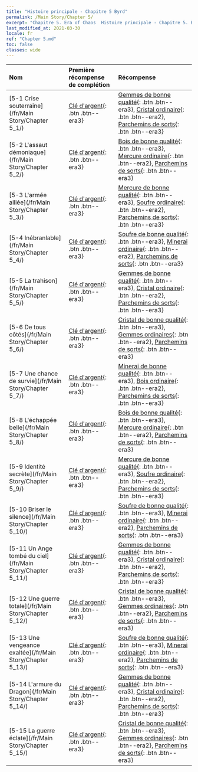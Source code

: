 ```yaml
---
title: "Histoire principale - Chapitre 5 Byrd"
permalink: /Main Story/Chapter 5/
excerpt: "Chapitre 5. Era of Chaos  Histoire principale - Chapitre 5. Byrd"
last_modified_at: 2021-03-30
locale: fr
ref: "Chapter 5.md"
toc: false
classes: wide
---
```


  | Nom |  Première récompense de complétion | Récompense |
  |:------------|:------------|:------------| 
  | [5-1 Crise souterraine](/fr/Main Story/Chapter 5_1/) | [Clé d'argent](/fr/Items/con_693/){: .btn .btn--era3} | [Gemmes de bonne qualité](/fr/Items/mat_16/){: .btn .btn--era3}, [Cristal ordinaire](/fr/Items/mat_11/){: .btn .btn--era2}, [Parchemins de sorts](/fr/Items/con_694/){: .btn .btn--era3} |
  | [5-2 L'assaut démoniaque](/fr/Main Story/Chapter 5_2/) | [Clé d'argent](/fr/Items/con_693/){: .btn .btn--era3} | [Bois de bonne qualité](/fr/Items/mat_13/){: .btn .btn--era3}, [Mercure ordinaire](/fr/Items/mat_8/){: .btn .btn--era2}, [Parchemins de sorts](/fr/Items/con_694/){: .btn .btn--era3} |
  | [5-3 L'armée alliée](/fr/Main Story/Chapter 5_3/) | [Clé d'argent](/fr/Items/con_693/){: .btn .btn--era3} | [Mercure de bonne qualité](/fr/Items/mat_14/){: .btn .btn--era3}, [Soufre ordinaire](/fr/Items/mat_9/){: .btn .btn--era2}, [Parchemins de sorts](/fr/Items/con_694/){: .btn .btn--era3} |
  | [5-4 Inébranlable](/fr/Main Story/Chapter 5_4/) | [Clé d'argent](/fr/Items/con_693/){: .btn .btn--era3} | [Soufre de bonne qualité](/fr/Items/mat_15/){: .btn .btn--era3}, [Minerai ordinaire](/fr/Items/mat_6/){: .btn .btn--era2}, [Parchemins de sorts](/fr/Items/con_694/){: .btn .btn--era3} |
  | [5-5 La trahison](/fr/Main Story/Chapter 5_5/) | [Clé d'argent](/fr/Items/con_693/){: .btn .btn--era3} | [Gemmes de bonne qualité](/fr/Items/mat_16/){: .btn .btn--era3}, [Cristal ordinaire](/fr/Items/mat_11/){: .btn .btn--era2}, [Parchemins de sorts](/fr/Items/con_694/){: .btn .btn--era3} |
  | [5-6 De tous côtés](/fr/Main Story/Chapter 5_6/) | [Clé d'argent](/fr/Items/con_693/){: .btn .btn--era3} | [Cristal de bonne qualité](/fr/Items/mat_17/){: .btn .btn--era3}, [Gemmes ordinaires](/fr/Items/mat_10/){: .btn .btn--era2}, [Parchemins de sorts](/fr/Items/con_694/){: .btn .btn--era3} |
  | [5-7 Une chance de survie](/fr/Main Story/Chapter 5_7/) | [Clé d'argent](/fr/Items/con_693/){: .btn .btn--era3} | [Minerai de bonne qualité](/fr/Items/mat_12/){: .btn .btn--era3}, [Bois ordinaire](/fr/Items/mat_7/){: .btn .btn--era2}, [Parchemins de sorts](/fr/Items/con_694/){: .btn .btn--era3} |
  | [5-8 L'échappée belle](/fr/Main Story/Chapter 5_8/) | [Clé d'argent](/fr/Items/con_693/){: .btn .btn--era3} | [Bois de bonne qualité](/fr/Items/mat_13/){: .btn .btn--era3}, [Mercure ordinaire](/fr/Items/mat_8/){: .btn .btn--era2}, [Parchemins de sorts](/fr/Items/con_694/){: .btn .btn--era3} |
  | [5-9 Identité secrète](/fr/Main Story/Chapter 5_9/) | [Clé d'argent](/fr/Items/con_693/){: .btn .btn--era3} | [Mercure de bonne qualité](/fr/Items/mat_14/){: .btn .btn--era3}, [Soufre ordinaire](/fr/Items/mat_9/){: .btn .btn--era2}, [Parchemins de sorts](/fr/Items/con_694/){: .btn .btn--era3} |
  | [5-10 Briser le silence](/fr/Main Story/Chapter 5_10/) | [Clé d'argent](/fr/Items/con_693/){: .btn .btn--era3} | [Soufre de bonne qualité](/fr/Items/mat_15/){: .btn .btn--era3}, [Minerai ordinaire](/fr/Items/mat_6/){: .btn .btn--era2}, [Parchemins de sorts](/fr/Items/con_694/){: .btn .btn--era3} |
  | [5-11 Un Ange tombé du ciel](/fr/Main Story/Chapter 5_11/) | [Clé d'argent](/fr/Items/con_693/){: .btn .btn--era3} | [Gemmes de bonne qualité](/fr/Items/mat_16/){: .btn .btn--era3}, [Cristal ordinaire](/fr/Items/mat_11/){: .btn .btn--era2}, [Parchemins de sorts](/fr/Items/con_694/){: .btn .btn--era3} |
  | [5-12 Une guerre totale](/fr/Main Story/Chapter 5_12/) | [Clé d'argent](/fr/Items/con_693/){: .btn .btn--era3} | [Cristal de bonne qualité](/fr/Items/mat_17/){: .btn .btn--era3}, [Gemmes ordinaires](/fr/Items/mat_10/){: .btn .btn--era2}, [Parchemins de sorts](/fr/Items/con_694/){: .btn .btn--era3} |
  | [5-13 Une vengeance exaltée](/fr/Main Story/Chapter 5_13/) | [Clé d'argent](/fr/Items/con_693/){: .btn .btn--era3} | [Soufre de bonne qualité](/fr/Items/mat_15/){: .btn .btn--era3}, [Minerai ordinaire](/fr/Items/mat_6/){: .btn .btn--era2}, [Parchemins de sorts](/fr/Items/con_694/){: .btn .btn--era3} |
  | [5-14 L'armure du Dragon](/fr/Main Story/Chapter 5_14/) | [Clé d'argent](/fr/Items/con_693/){: .btn .btn--era3} | [Gemmes de bonne qualité](/fr/Items/mat_16/){: .btn .btn--era3}, [Cristal ordinaire](/fr/Items/mat_11/){: .btn .btn--era2}, [Parchemins de sorts](/fr/Items/con_694/){: .btn .btn--era3} |
  | [5-15 La guerre éclate](/fr/Main Story/Chapter 5_15/) | [Clé d'argent](/fr/Items/con_693/){: .btn .btn--era3} | [Cristal de bonne qualité](/fr/Items/mat_17/){: .btn .btn--era3}, [Gemmes ordinaires](/fr/Items/mat_10/){: .btn .btn--era2}, [Parchemins de sorts](/fr/Items/con_694/){: .btn .btn--era3} |
